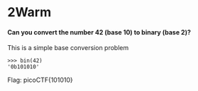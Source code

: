 # 2Warm
#### Can you convert the number 42 (base 10) to binary (base 2)?

This is a simple base conversion problem
```python3
>>> bin(42)
'0b101010'
```
Flag: picoCTF{101010}
